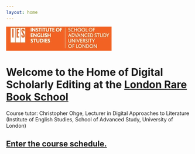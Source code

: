 ```yaml
---
layout: home
---
```


![IES-logo](IES-logo.jpg)

# Welcome to the Home of Digital Scholarly Editing at the [London Rare Book School](https://www.ies.sas.ac.uk/study-training/study-weeks/london-rare-books-school)

Course tutor: Christopher Ohge, Lecturer in Digital Approaches to Literature (Institute of English Studies, School of Advanced Study, University of London)

## [Enter the course schedule.](course-outline.md)
